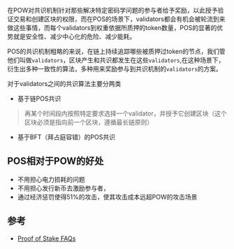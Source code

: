 
在POW对共识机制针对那些解决特定密码学问题的参与者给予奖励，以此授予验证交易和创建区块的权限，而在POS的场景下，validators都会有机会被轮流到来做这些事情，而每个validators到权重依据所质押的token数量，POS的显著的优势就是安全性、减少中心化的危险、减少能耗。

POS的共识机制粗略的来说，在链上持续追踪哪些被质押过token的节点，我们管他们叫做`validators`，区块产生和共识都发生在这些`validators`,在这种场景下，衍生出多种一致性的算法，多种用来奖励参与到共识机制的`validators`的方案。

对于validators之间的共识算法主要分两类
- 基于链POS共识
> 再某个时间段内按照特定要求选择一个validator，并授予它创建区块（这个区块必须是指向前一个区块，遵循最长链原则）
- 基于BFT（拜占庭容错）的POS共识

## POS相对于POW的好处

- 不用担心电力损耗的问题
- 不用担心发行新币去激励参与者，
- 通过经济惩罚使得51%的攻击，使其攻击成本远超POW的攻击场景

## 参考

- [Proof of Stake FAQs](https://eth.wiki/concepts/proof-of-stake-faqs)